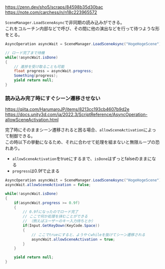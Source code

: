 <https://zenn.dev/sho5/scraps/84598b35d30bac>  
<https://note.com/carchess/n/n18c223965572>

`SceneManager.LoadSceneAsync`で非同期の読み込みができる。  
これをコルーチン内部などで呼び、その間に他の演出などを行って待つような形をとる。
```csharp
AsyncOperation asyncWait = SceneManager.LoadSceneAsync("HogeHogeScene");

// ロード完了まで待機
while(!asyncWait.isDone)
{
	// 進捗を受け取ることも可能
	float progress = asyncWait.progress;
	Something(progress);
	yield return null;
}
```

### 読み込み完了時にすぐシーン遷移させない
<https://qiita.com/HarumaroJP/items/8213cc193cb4607b9d2e>  
<https://docs.unity3d.com/ja/2022.3/ScriptReference/AsyncOperation-allowSceneActivation.html>

完了時にそのままシーン遷移されると困る場合、`allowSceneActivation`によって制御できる。  
この時以下の挙動になるため、それに合わせて処理を組まないと無限ループの恐れあり。
 
 * `allowSceneActivation`をtrueにするまで、`isDone`はずっとfalseのままになる
 * `progress`は0.9fで止まる
```csharp
AsyncOperation asyncWait = SceneManager.LoadSceneAsync("HogeHogeScene");
asyncWait.allowSceneActivation = false;

while(!asyncWait.isDone)
{
	if(asyncWait.progress >= 0.9f)
	{
		// 0.9fになったのでロード完了
		// ここで何か処理を挟むことができる
		// （例えばユーザーのキー入力待ちとか）
		if(Input.GetKeyDown(KeyCode.Space))
		{
			// ここでtrueにすると、ようやくwhileを抜けてシーン遷移される
			asyncWait.allowSceneActivation = true;
		}
	}

	yield return null;
}
```